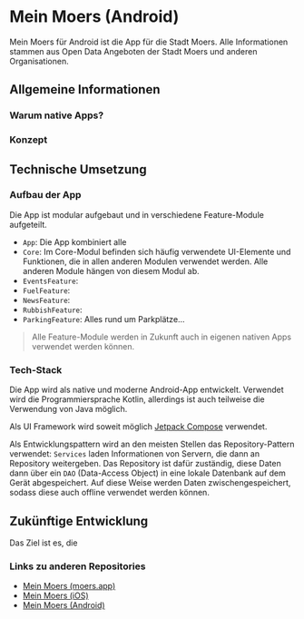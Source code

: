 # Mein Moers (Android)

Mein Moers für Android ist die App für die Stadt Moers.
Alle Informationen stammen aus Open Data Angeboten der Stadt Moers und anderen Organisationen.

## Allgemeine Informationen

### Warum native Apps?


### Konzept


## Technische Umsetzung

### Aufbau der App

Die App ist modular aufgebaut und in verschiedene Feature-Module aufgeteilt.

- `App`: Die App kombiniert alle
- `Core`: Im Core-Modul befinden sich häufig verwendete UI-Elemente und Funktionen, die in allen
  anderen Modulen verwendet werden. Alle anderen Module hängen von diesem Modul ab.
- `EventsFeature`: 
- `FuelFeature`:
- `NewsFeature`:
- `RubbishFeature`:
- `ParkingFeature`: Alles rund um Parkplätze…

> Alle Feature-Module werden in Zukunft auch in eigenen nativen Apps verwendet werden können. 

### Tech-Stack

Die App wird als native und moderne Android-App entwickelt.
Verwendet wird die Programmiersprache Kotlin, allerdings ist auch teilweise die Verwendung von Java möglich.

Als UI Framework wird soweit möglich [Jetpack Compose](https://) verwendet.

Als Entwicklungspattern wird an den meisten Stellen das Repository-Pattern verwendet:
`Services` laden Informationen von Servern, die dann an Repository weitergeben. Das Repository ist dafür zuständig, diese Daten dann über ein `DAO` (Data-Access Object) in eine lokale Datenbank auf dem Gerät abgespeichert.
Auf diese Weise werden Daten zwischengespeichert, sodass diese auch offline verwendet werden können. 

## Zukünftige Entwicklung

Das Ziel ist es, die 

### Links zu anderen Repositories

- [Mein Moers (moers.app)](https://moers.app)
- [Mein Moers (iOS)](https://github.com/lambdadigamma/moers-ios)
- [Mein Moers (Android)](https://github.com/lambdadigamma/moers-android)